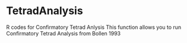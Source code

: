 # TetradAnalysis
R codes for Confirmatory Tetrad Anlysis
This function allows you to run Confirmatory Tetrad Analysis from Bollen 1993
